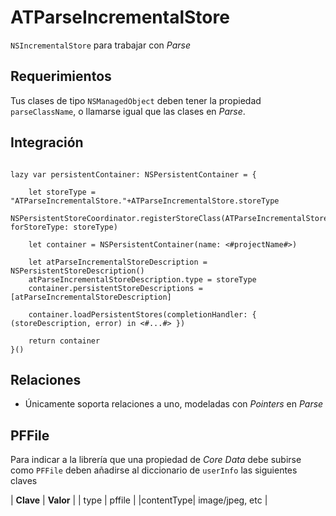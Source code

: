 # ATParseIncrementalStore

`NSIncrementalStore` para trabajar con *Parse*

## Requerimientos

Tus clases de tipo  `NSManagedObject` deben tener la propiedad `parseClassName`, o llamarse igual que las clases en *Parse*.

## Integración

```

lazy var persistentContainer: NSPersistentContainer = {

	let storeType = "ATParseIncrementalStore."+ATParseIncrementalStore.storeType
	NSPersistentStoreCoordinator.registerStoreClass(ATParseIncrementalStore.self, forStoreType: storeType)

	let container = NSPersistentContainer(name: <#projectName#>)

	let atParseIncrementalStoreDescription = NSPersistentStoreDescription()
	atParseIncrementalStoreDescription.type = storeType
	container.persistentStoreDescriptions = [atParseIncrementalStoreDescription]

	container.loadPersistentStores(completionHandler: { (storeDescription, error) in <#...#> })
	
	return container
}()

```
## Relaciones

* Únicamente soporta relaciones a uno, modeladas con *Pointers* en *Parse*

## PFFile

Para indicar a la librería que una propiedad de *Core Data* debe subirse como `PFFile` deben añadirse al diccionario de `userInfo` las siguientes claves

| **Clave** | **Valor** |
| type | pffile |
|contentType| image/jpeg, etc |

